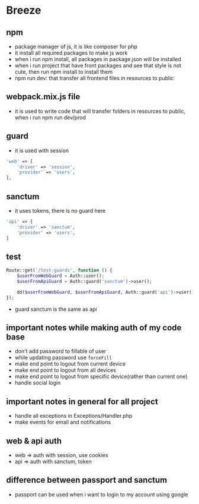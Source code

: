 # Breeze
## npm
- package manager of js, it is like composer for php
- it install all required packages to make js work
- when i run npm install, all packages in package.json will be installed
- when i run project that have front packages and see that style is not cute, then run npm install to install them
- npm run dev: that transfer all frontend files in resources to public

## webpack.mix.js file
- it is used to write code that will transfer folders in resources to public, when i run npm run dev/prod

## guard
- it is used with session
```php
'web' => [
    'driver' => 'session',
    'provider' => 'users',
],
```
## sanctum
- it uses tokens, there is no guard here 
```php
'api' => [
    'driver' => 'sanctum',
    'provider' => 'users',
]
```
## test
```php
Route::get('/test-guards', function () {
    $userFromWebGuard = Auth::user();
    $userFromApiGuard = Auth::guard('sanctum')->user();

    dd($userFromWebGuard, $userFromApiGuard, Auth::guard('api')->user());
});
```
- guard sanctum is the same as api

## important notes while making auth of my code base
- don't add password to fillable of user
- while updating password use `forceFill`
- make end point to logout from current device
- make end point to logout from all devices
- make end point to logout from specific device(rather than current one)
- handle social login

## important notes in general for all project
- handle all exceptions in Exceptions/Handler.php
- make events for email and notifications

## web & api auth
- web => auth with session, use cookies
- api => auth with sanctum, token

## difference between passport and sanctum
- passport can be used when i want to login to my account using google 